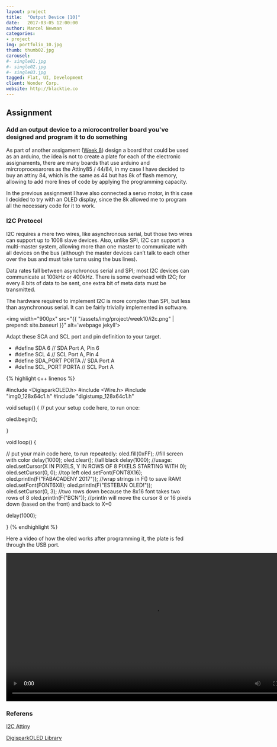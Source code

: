 ```yaml
---
layout: project
title:  "Output Device [10]"
date:   2017-03-05 12:00:00
author: Marcel Newman
categories:
- project
img: portfolio_10.jpg
thumb: thumb02.jpg
carousel:
#- single01.jpg
#- single02.jpg
#- single03.jpg
tagged: Flat, UI, Development
client: Wonder Corp.
website: http://blacktie.co
---
```

<h2>Assignment</h2>
<h3>Add an output device to a microcontroller board you've designed and program it to do something</h3>


<p>As part of another assigament (<a target="_blank" href="week-08.html">Week 8</a>) design a board that could be used as an arduino, the idea is not to create a plate for each of the electronic assignaments, there are many boards that use arduino and mircroprocesarores as the Attiny85 / 44/84, in my case I have decided to buy an attiny 84, which is the same as 44 but has 8k of flash memory, allowing to add more lines of code by applying the programming capacity.</p>

<p>In the previous assignment I have also connected a servo motor, in this case I decided to try with an OLED display, since the 8k allowed me to program all the necessary code for it to work.</p>

<h3>I2C Protocol</h3>
<p>I2C requires a mere two wires, like asynchronous serial, but those two wires can support up to 1008 slave devices. Also, unlike SPI, I2C can support a multi-master system, allowing more than one master to communicate with all devices on the bus (although the master devices can’t talk to each other over the bus and must take turns using the bus lines).</p>

<p>Data rates fall between asynchronous serial and SPI; most I2C devices can communicate at 100kHz or 400kHz. There is some overhead with I2C; for every 8 bits of data to be sent, one extra bit of meta data must be transmitted.</p>

<p>The hardware required to implement I2C is more complex than SPI, but less than asynchronous serial. It can be fairly trivially implemented in software.</p>

<div class="col-xs-12 ">

<img width="900px" src="{{ "/assets/img/project/week10/i2c.png" | prepend: site.baseurl }}" alt='webpage jekyll'>

</div>

<p>Adapt these SCA and SCL port and pin definition to your target.

<ul>
<li>#define SDA     	6		// SDA Port A, Pin 6</li>   
<li>#define SCL		4		// SCL Port A, Pin 4</li>
<li>#define SDA_PORT        PORTA           // SDA Port A</li>
<li>#define SCL_PORT        PORTA           // SCL Port A</li>
</ul>
</p>
{% highlight c++ linenos %}

#include <DigisparkOLED.h>
#include <Wire.h>
#include "img0_128x64c1.h"
#include "digistump_128x64c1.h"


void setup() {
  // put your setup code here, to run once:

  oled.begin();

}

void loop() {
  
  // put your main code here, to run repeatedly:
  oled.fill(0xFF); //fill screen with color
  delay(1000);
  oled.clear(); //all black
  delay(1000);
  //usage: oled.setCursor(X IN PIXELS, Y IN ROWS OF 8 PIXELS STARTING WITH 0);
  oled.setCursor(0, 0); //top left
  oled.setFont(FONT8X16);
  oled.println(F("FABACADENY 2017")); //wrap strings in F() to save RAM!
  oled.setFont(FONT6X8);
  oled.println(F("ESTEBAN OLED!"));
  oled.setCursor(0, 3); //two rows down because the 8x16 font takes two rows of 8
  oled.println(F("BCN")); //println will move the cursor 8 or 16 pixels down (based on the front) and back to X=0
  
  delay(1000);

}
{% endhighlight %}

<p>Here a video of how the oled works after programming it, the plate is fed through the USB port.</p>
<div class="col-xs-12 ">

<video width="800" controls loop>
  <source src="{{ "/assets/img/project/week10/oled.mp4" | prepend: site.baseurl }}" type="video/mp4">
  Your browser does not support HTML5 video.
</video>
</div>


<h3>Referens</h3>


<p><a href="http://www.avrfreaks.net/forum/i2c-library-attiny84">I2C Attiny</a></p>
<p><a href="https://github.com/digistump/DigistumpArduino/tree/master/digistump-avr/libraries/DigisparkOLED">DigisparkOLED Library</a></p>




